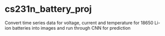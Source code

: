 # cs231n_battery_proj
Convert time series data for voltage, current and temperature for 18650 Li-ion batteries into images and run through CNN for prediction
